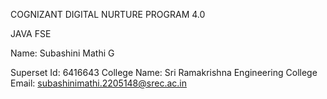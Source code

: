 COGNIZANT DIGITAL NURTURE PROGRAM 4.0


JAVA FSE


Name: Subashini Mathi G


Superset Id: 6416643
College Name: Sri Ramakrishna Engineering College
Email: subashinimathi.2205148@srec.ac.in
